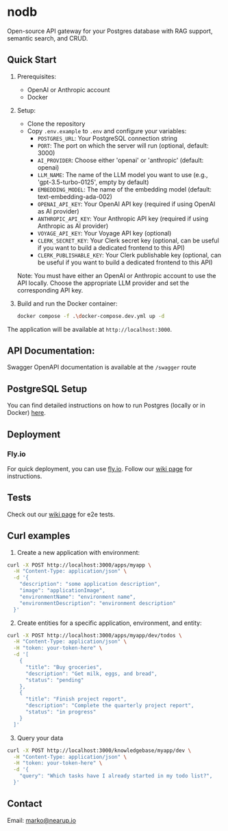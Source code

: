 # nodb
Open-source API gateway for your Postgres database with RAG support, semantic search, and CRUD.
## Quick Start

1. Prerequisites:
   - OpenAI or Anthropic account
   - Docker

2. Setup:
   - Clone the repository
   - Copy `.env.example` to `.env` and configure your variables: 
     - `POSTGRES_URL`: Your PostgreSQL connection string
     - `PORT`: The port on which the server will run (optional, default: 3000)
     - `AI_PROVIDER`: Choose either 'openai' or 'anthropic' (default: openai)
     - `LLM_NAME`: The name of the LLM model you want to use (e.g., 'gpt-3.5-turbo-0125', empty by default)
     - `EMBEDDING_MODEL`: The name of the embedding model (default: text-embedding-ada-002)
     - `OPENAI_API_KEY`: Your OpenAI API key (required if using OpenAI as AI provider)
     - `ANTHROPIC_API_KEY`: Your Anthropic API key (required if using Anthropic as AI provider)
     - `VOYAGE_API_KEY`: Your Voyage API key (optional)
     - `CLERK_SECRET_KEY`: Your Clerk secret key (optional, can be useful if you want to build a dedicated frontend to this API)
     - `CLERK_PUBLISHABLE_KEY`: Your Clerk publishable key (optional, can be useful if you want to build a dedicated frontend to this API)

   Note: You must have either an OpenAI or Anthropic account to use the API locally. Choose the appropriate LLM provider and set the corresponding API key.

3. Build and run the Docker container:
   ```bash
   docker compose -f .\docker-compose.dev.yml up -d
   ```
The application will be available at `http://localhost:3000`.

## API Documentation:

Swagger OpenAPI documentation is available at the `/swagger` route

## PostgreSQL Setup

You can find detailed instructions on how to run Postgres (locally or in Docker) [here](https://github.com/nearup-io/nodb/wiki/Postgres-database).

## Deployment

### Fly.io
For quick deployment, you can use [fly.io](https://fly.io/). Follow our [wiki page](https://github.com/nearup-io/nodb/wiki/Deployment-on-fly.io) for instructions.

## Tests

Check out our [wiki page](https://github.com/nearup-io/nodb/wiki/E2E-tests-%E2%80%90-postgres) for e2e tests.

## Curl examples

1. Create a new application with environment:
```bash
curl -X POST http://localhost:3000/apps/myapp \
  -H "Content-Type: application/json" \
  -d '{
    "description": "some application description",
    "image": "applicationImage",
    "environmentName": "environment name",
    "environmentDescription": "environment description"
  }'
```
2. Create entities for a specific application, environment, and entity:
```bash
curl -X POST http://localhost:3000/apps/myapp/dev/todos \
  -H "Content-Type: application/json" \
  -H "token: your-token-here" \
  -d '[
    {
      "title": "Buy groceries",
      "description": "Get milk, eggs, and bread",
      "status": "pending"
    },
    {
      "title": "Finish project report",
      "description": "Complete the quarterly project report",
      "status": "in progress"
    }
  ]'
```
3. Query your data

```bash
curl -X POST http://localhost:3000/knowledgebase/myapp/dev \
  -H "Content-Type: application/json" \
  -H "token: your-token-here" \
  -d '{
    "query": "Which tasks have I already started in my todo list?",
  }'
```

## Contact

Email: marko@nearup.io
